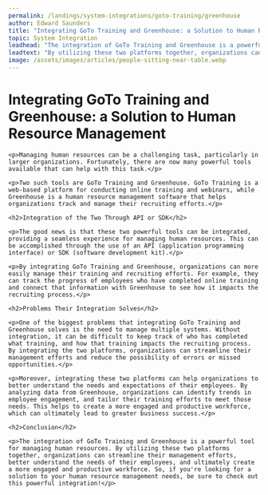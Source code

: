 ```yaml
---
permalink: /landings/system-integrations/goto-training/greenhouse
author: Edward Saunders
title: "Integrating GoTo Training and Greenhouse: a Solution to Human Resource Management"
topic: System Integration
leadhead: "The integration of GoTo Training and Greenhouse is a powerful tool for managing human resources"
leadtext: "By utilizing these two platforms together, organizations can streamline their management efforts, better understand the needs of their employees, and ultimately create a more engaged and productive workforce. So, if you're looking for a solution to your human resource management needs, be sure to check out this powerful integration!"
image: /assets/images/articles/people-sitting-near-table.webp
---
```

<div class="arttext">	<h1>Integrating GoTo Training and Greenhouse: a Solution to Human Resource Management</h1>

	<p>Managing human resources can be a challenging task, particularly in larger organizations. Fortunately, there are now many powerful tools available that can help with this task.</p>

	<p>Two such tools are GoTo Training and Greenhouse. GoTo Training is a web-based platform for conducting online training and webinars, while Greenhouse is a human resource management software that helps organizations track and manage their recruiting efforts.</p>

	<h2>Integration of the Two Through API or SDK</h2>

	<p>The good news is that these two powerful tools can be integrated, providing a seamless experience for managing human resources. This can be accomplished through the use of an API (application programming interface) or SDK (software development kit).</p>

	<p>By integrating GoTo Training and Greenhouse, organizations can more easily manage their training and recruiting efforts. For example, they can track the progress of employees who have completed online training and connect that information with Greenhouse to see how it impacts the recruiting process.</p>

	<h2>Problems Their Integration Solves</h2>

	<p>One of the biggest problems that integrating GoTo Training and Greenhouse solves is the need to manage multiple systems. Without integration, it can be difficult to keep track of who has completed what training, and how that training impacts the recruiting process. By integrating the two platforms, organizations can streamline their management efforts and reduce the possibility of errors or missed opportunities.</p>

	<p>Moreover, integrating these two platforms can help organizations to better understand the needs and expectations of their employees. By analyzing data from Greenhouse, organizations can identify trends in employee engagement, and tailor their training efforts to meet those needs. This helps to create a more engaged and productive workforce, which can ultimately lead to greater business success.</p>

	<h2>Conclusion</h2>

	<p>The integration of GoTo Training and Greenhouse is a powerful tool for managing human resources. By utilizing these two platforms together, organizations can streamline their management efforts, better understand the needs of their employees, and ultimately create a more engaged and productive workforce. So, if you're looking for a solution to your human resource management needs, be sure to check out this powerful integration!</p>

</div>